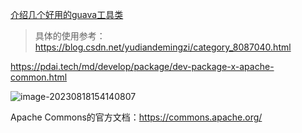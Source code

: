 [介绍几个好用的guava工具类](https://juejin.cn/post/6974202216768864264)

> 具体的使用参考：https://blog.csdn.net/yudiandemingzi/category_8087040.html

https://pdai.tech/md/develop/package/dev-package-x-apache-common.html

![image-20230818154140807](media/images/image-20230818154140807.png)

Apache Commons的官方文档：https://commons.apache.org/

